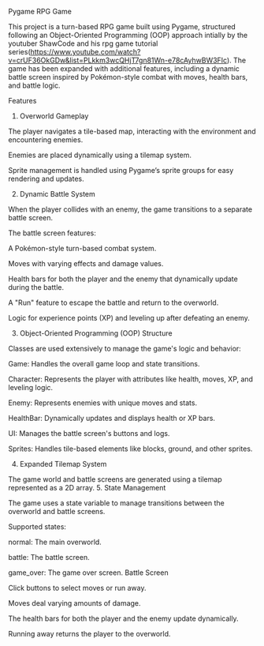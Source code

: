 Pygame RPG Game

This project is a turn-based RPG game built using Pygame, structured following an Object-Oriented Programming (OOP) approach intially by the youtuber ShawCode and his rpg game tutorial series(https://www.youtube.com/watch?v=crUF36OkGDw&list=PLkkm3wcQHjT7gn81Wn-e78cAyhwBW3FIc). The game has been expanded with additional features, including a dynamic battle screen inspired by Pokémon-style combat with moves, health bars, and battle logic.

Features

1. Overworld Gameplay

The player navigates a tile-based map, interacting with the environment and encountering enemies.

Enemies are placed dynamically using a tilemap system.

Sprite management is handled using Pygame’s sprite groups for easy rendering and updates.

2. Dynamic Battle System

When the player collides with an enemy, the game transitions to a separate battle screen.

The battle screen features:

A Pokémon-style turn-based combat system.

Moves with varying effects and damage values.

Health bars for both the player and the enemy that dynamically update during the battle.

A "Run" feature to escape the battle and return to the overworld.

Logic for experience points (XP) and leveling up after defeating an enemy.

3. Object-Oriented Programming (OOP) Structure

Classes are used extensively to manage the game's logic and behavior:

Game: Handles the overall game loop and state transitions.

Character: Represents the player with attributes like health, moves, XP, and leveling logic.

Enemy: Represents enemies with unique moves and stats.

HealthBar: Dynamically updates and displays health or XP bars.

UI: Manages the battle screen's buttons and logs.

Sprites: Handles tile-based elements like blocks, ground, and other sprites.

4. Expanded Tilemap System

The game world and battle screens are generated using a tilemap represented as a 2D array.
5. State Management

The game uses a state variable to manage transitions between the overworld and battle screens.

Supported states:

normal: The main overworld.

battle: The battle screen.

game_over: The game over screen.
Battle Screen

Click buttons to select moves or run away.

Moves deal varying amounts of damage.

The health bars for both the player and the enemy update dynamically.

Running away returns the player to the overworld.
